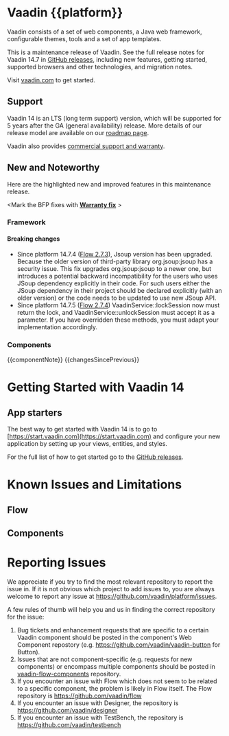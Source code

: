 # Vaadin {{platform}}

Vaadin consists of a set of web components, a Java web framework, configurable themes, tools and a set of app templates.

This is a maintenance release of Vaadin.
See the full release notes for Vaadin 14.7 in [GitHub releases](https://github.com/vaadin/platform/releases/tag/14.7.0), including new features, getting started, supported browsers and other technologies, and migration notes.


Visit [vaadin.com](https://vaadin.com/) to get started.

## Support
Vaadin 14 is an LTS (long term support) version, which will be supported for 5 years after the GA (general availability) release. More details of our release model are available on our [roadmap page](https://vaadin.com/roadmap).

Vaadin also provides [commercial support and warranty](https://vaadin.com/support).

## New and Noteworthy

Here are the highlighted new and improved features in this maintenance release.

<Mark the BFP fixes with **[Warranty fix](https://vaadin.com/support/for-business#warranty)** >
### Framework

#### Breaking changes
- Since platform 14.7.4 ([Flow 2.7.3](https://github.com/vaadin/flow/releases/tag/2.7.3)), Jsoup version has been upgraded. Because the older version of third-party library org.jsoup:jsoup has a security issue. This fix upgrades org.jsoup:jsoup to a newer one, but introduces a potential backward incompatibility for the users who uses JSoup dependency explicitly in their code. For such users either the JSoup dependency in their project should be declared explicitly (with an older version) or the code needs to be updated to use new JSoup API.
- Since platform 14.7.5 ([Flow 2.7.4](https://github.com/vaadin/flow/releases/tag/2.7.4)) VaadinService::lockSession now must return the lock, and VaadinService::unlockSession must accept it as a parameter. If you have overridden these methods, you must adapt your implementation accordingly.

### Components

{{componentNote}}
{{changesSincePrevious}}

# Getting Started with Vaadin 14
## App starters
The best way to get started with Vaadin 14 is to go to [https://start.vaadin.com](https://start.vaadin.com) and configure your new application by setting up your views, entities, and styles.

For the full list of how to get started go to the [GitHub releases](https://github.com/vaadin/platform/releases/tag/14.7.0).

# Known Issues and Limitations

## Flow

## Components

# Reporting Issues
We appreciate if you try to find the most relevant repository to report the issue in. If it is not obvious which project to add issues to, you are always welcome to report any issue at https://github.com/vaadin/platform/issues.

A few rules of thumb will help you and us in finding the correct repository for the issue:
1) Bug tickets and enhancement requests that are specific to a certain Vaadin component should be posted in the component's Web Component repostory (e.g. https://github.com/vaadin/vaadin-button for Button).
2) Issues that are not component-specific (e.g. requests for new components) or encompass multiple components should be posted in [vaadin-flow-components](https://github.com/vaadin/vaadin-flow-components) repository. 
3) If you encounter an issue with Flow which does not seem to be related to a specific component, the problem is likely in Flow itself. The Flow repository is https://github.com/vaadin/flow
4) If you encounter an issue with Designer, the repository is https://github.com/vaadin/designer
5) If you encounter an issue with TestBench, the repository is https://github.com/vaadin/testbench

